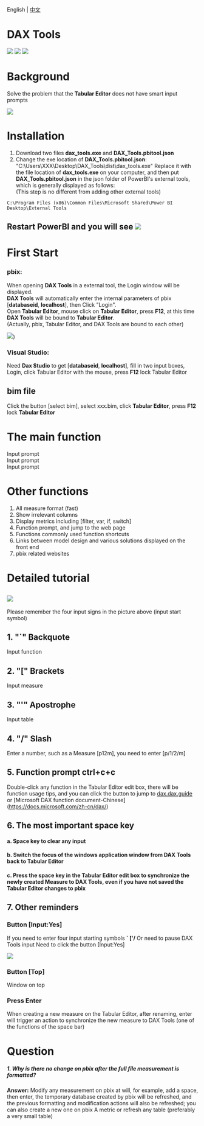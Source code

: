 English | [中文](README_zh-CN.md)

DAX Tools
=======================================================

![](https://img.shields.io/badge/Dependencies-python-brightgreen)
![](https://img.shields.io/badge/Package-pywin32%2Cpythonnet%2Cdearpygui-blue)
![](https://img.shields.io/badge/Version-v1.0.0-orange)
# Background
Solve the problem that the **Tabular Editor** does not have smart input prompts

![](image/g1.gif)

# Installation

1. Download two files
**dax_tools.exe** and **DAX_Tools.pbitool.json**
2. Change the exe location of **DAX_Tools.pbitool.json**:   "C:\\Users\\XXX\\Desktop\\DAX_Tools\\dist\\dax_tools.exe"
Replace it with the file location of **dax_tools.exe** on your computer, and then put **DAX_Tools.pbitool.json** in the json folder of PowerBI's external tools, which is generally displayed as follows:  
(This step is no different from adding other external tools)
```
C:\Program Files (x86)\Common Files\Microsoft Shared\Power BI Desktop\External Tools
```
Restart PowerBI and you will see
![](image\ig0.png)
---

# First Start
### pbix:
When opening **DAX Tools** in a external tool, the Login window will be displayed.  
**DAX Tools** will automatically enter the internal parameters of pbix [**databaseid**, **localhost**], then Click "Login".  
Open **Tabular Editor**, mouse click on **Tabular Editor**, press **F12**, at this time **DAX Tools** will be bound to **Tabular Editor**.  
(Actually, pbix, Tabular Editor, and DAX Tools are bound to each other)

![](https://github.com/jasonlaw997/DAX-Tools/blob/main/image/ig.png))


### Visual Studio:
Need **Dax Studio** to get [**databaseid**, **localhost**], fill in two input boxes, Login, click Tabular Editor with the mouse, press **F12**  lock Tabular Editor


## bim file
Click the button [select bim], select xxx.bim, click **Tabular Editor**, press **F12** lock **Tabular Editor**



#  The main function

Input prompt  
Input prompt    
Input prompt      


# Other functions
1. All measure format (fast)
2. Show irrelevant columns
3. Display metrics including [filter, var, if, switch]  
4. Function prompt, and jump to the web page
5. Functions commonly used function shortcuts
6. Links between model design and various solutions displayed on the front end
7. pbix related websites

# Detailed tutorial

![](https://github.com/jasonlaw997/DAX-Tools/blob/main/image/ig3.jpg)
---
Please remember the four input signs in the picture above (input start symbol)

## 1. "`" Backquote 
Input function

## 2. "[" Brackets 
Input measure

## 3. "'" Apostrophe
Input table

## 4. "/" Slash
Enter a number, such as a Measure [p12m], you need to enter [p/1/2/m]


## 5. Function prompt ctrl+c+c
Double-click any function in the Tabular Editor edit box, there will be function usage tips, and you can click the button to jump to [dax.dax.guide](https://dax.guide/) or [Microsoft DAX function document-Chinese] (https://docs.microsoft.com/zh-cn/dax/)

## 6. The most important space key
#### a. Space key to clear any input  
#### b. Switch the focus of the windows   application window from DAX Tools back to Tabular Editor  
#### c. Press the space key in the Tabular Editor edit box to synchronize the newly created Measure to DAX Tools, even if you have not saved the Tabular Editor changes to pbix

## 7. Other reminders

### Button [Input:Yes]
If you need to enter four input starting symbols **` ['/**
Or need to pause DAX Tools input Need to click the button [Input:Yes]

![](image/im_input.png)

### Button [Top]
Window on top

### Press Enter
When creating a new measure on the Tabular Editor, after renaming, enter will trigger an action to synchronize the new measure to DAX Tools (one of the functions of the space bar)



# Question
##### 1. Why is there no change on pbix after the full file measurement is formatted?
**Answer:** Modify any measurement on pbix at will, for example, add a space, then enter, the temporary database created by pbix will be refreshed, and the previous formatting and modification actions will also be refreshed; you can also create a new one on pbix A metric or refresh any table (preferably a very small table)
  
